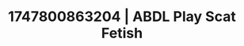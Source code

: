 ---
categories:
- Immersive passion
- Gymnastics
- Delirious pleasure
- Lesbian
- Soft bondage
image: /assets/images/1747800863204.jpg
layout: post
seo:
  description: Featured content with high-quality Scat Fetish, ABDL Play. HD images
    available.
  keywords: Scat Fetish, ABDL Play
  og_image: /assets/images/1747800863204.jpg
  schema_type: VisualArtwork
tags:
- ABDL Play
- Scat Fetish
- '#1747800863204'
title: 1747800863204 | ABDL Play Scat Fetish
---